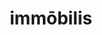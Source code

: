 ---
title: immōbilis
meaning: motionless
ch: twelve
pos: totadjective
femstem: immōbil
femend: is
neutstem: immōbil
neutend: e
---